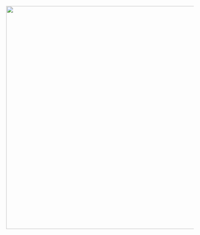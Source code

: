 <p align='center'><img src="https://github.com/HeegyeongJ/duo-recital/assets/144974339/f41bebfa-6666-4e0b-bd57-b217f90e1860" alt="" width='600px'/></p>
